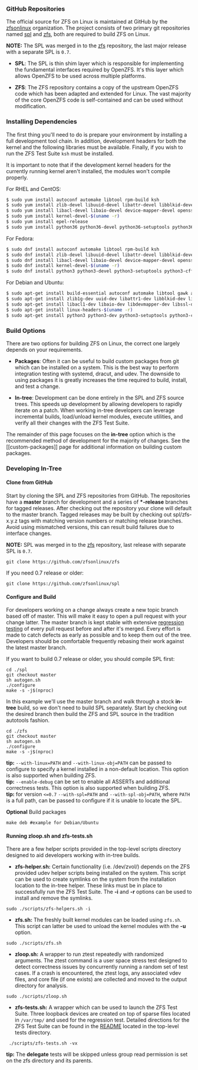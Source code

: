 ### GitHub Repositories

The official source for ZFS on Linux is maintained at GitHub by the [zfsonlinux][zol-org] organization.  The project consists of two primary git repositories named [spl][spl-repo] and [zfs][zfs-repo], both are required to build ZFS on Linux.  

**NOTE:** The SPL was merged in to the [zfs][zfs-repo] repository, the last major release with a separate SPL is `0.7`.

* **SPL**: The SPL is thin shim layer which is responsible for implementing the fundamental interfaces required by OpenZFS.  It's this layer which allows OpenZFS to be used across multiple platforms.

* **ZFS**: The ZFS repository contains a copy of the upstream OpenZFS code which has been adapted and extended for Linux.  The vast majority of the core OpenZFS code is self-contained and can be used without modification.

### Installing Dependencies

The first thing you'll need to do is prepare your environment by installing a full development tool chain.  In addition, development headers for both the kernel and the following libraries must be available.  Finally, if you wish to run the ZFS Test Suite `ksh` must be installed.

It is important to note that if the development kernel headers for the currently running kernel aren't installed, the modules won't compile properly.

For RHEL and CentOS:

```sh
$ sudo yum install autoconf automake libtool rpm-build ksh
$ sudo yum install zlib-devel libuuid-devel libattr-devel libblkid-devel libselinux-devel libudev-devel
$ sudo yum install libacl-devel libaio-devel device-mapper-devel openssl-devel libtirpc-devel elfutils-libelf-devel
$ sudo yum install kernel-devel-$(uname -r)
$ sudo yum install epel-release
$ sudo yum install python36 python36-devel python36-setuptools python36-cffi
```

For Fedora:

```sh
$ sudo dnf install autoconf automake libtool rpm-build ksh
$ sudo dnf install zlib-devel libuuid-devel libattr-devel libblkid-devel libselinux-devel libudev-devel
$ sudo dnf install libacl-devel libaio-devel device-mapper-devel openssl-devel libtirpc-devel elfutils-libelf-devel
$ sudo dnf install kernel-devel-$(uname -r)
$ sudo dnf install python3 python3-devel python3-setuptools python3-cffi 
```

For Debian and Ubuntu:

```sh
$ sudo apt-get install build-essential autoconf automake libtool gawk alien fakeroot ksh
$ sudo apt-get install zlib1g-dev uuid-dev libattr1-dev libblkid-dev libselinux-dev libudev-dev
$ sudo apt-get install libacl1-dev libaio-dev libdevmapper-dev libssl-dev libelf-dev
$ sudo apt-get install linux-headers-$(uname -r)
$ sudo apt-get install python3 python3-dev python3-setuptools python3-cffi
```

### Build Options

There are two options for building ZFS on Linux, the correct one largely depends on your requirements.

* **Packages**: Often it can be useful to build custom packages from git which can be installed on a system.  This is the best way to perform integration testing with systemd, dracut, and udev.  The downside to using packages it is greatly increases the time required to build, install, and test a change.

* **In-tree**: Development can be done entirely in the SPL and ZFS source trees.  This speeds up development by allowing developers to rapidly iterate on a patch.  When working in-tree developers can leverage incremental builds, load/unload kernel modules, execute utilities, and verify all their changes with the ZFS Test Suite.

The remainder of this page focuses on the **in-tree** option which is the recommended method of development for the majority of changes.  See the [[custom-packages]] page for additional information on building custom packages.

### Developing In-Tree

#### Clone from GitHub

Start by cloning the SPL and ZFS repositories from GitHub.  The repositories have a **master** branch for development and a series of **\*-release** branches for tagged releases.  After checking out the repository your clone will default to the master branch.  Tagged releases may be built by checking out spl/zfs-x.y.z tags with matching version numbers or matching release branches.  Avoid using mismatched versions, this can result build failures due to interface changes.

**NOTE:** SPL was merged in to the [zfs][zfs-repo] repository, last release with separate SPL is `0.7`.
```
git clone https://github.com/zfsonlinux/zfs
```

If you need 0.7 release or older:
```
git clone https://github.com/zfsonlinux/spl
```

#### Configure and Build

For developers working on a change always create a new topic branch based off of master.  This will make it easy to open a pull request with your change latter.  The master branch is kept stable with extensive [regression testing][buildbot] of every pull request before and after it's merged.  Every effort is made to catch defects as early as possible and to keep them out of the tree.  Developers should be comfortable frequently rebasing their work against the latest master branch.

If you want to build 0.7 release or older, you should compile SPL first:

```
cd ./spl
git checkout master
sh autogen.sh
./configure
make -s -j$(nproc)
```

In this example we'll use the master branch and walk through a stock **in-tree** build, so we don't need to build SPL separately. Start by checking out the desired branch then build the ZFS and SPL source in the tradition autotools fashion.

```
cd ./zfs
git checkout master
sh autogen.sh
./configure
make -s -j$(nproc)
```

**tip:** `--with-linux=PATH` and `--with-linux-obj=PATH` can be passed to configure to specify a kernel installed in a non-default location.  This option is also supported when building ZFS.  
**tip:** `--enable-debug` can be set to enable all ASSERTs and additional correctness tests.  This option is also supported when building ZFS.  
**tip:** for version `<=0.7` `--with-spl=PATH` and `--with-spl-obj=PATH`, where `PATH` is a full path, can be passed to configure if it is unable to locate the SPL. 

**Optional**  Build packages

```
make deb #example for Debian/Ubuntu 
```

#### Running zloop.sh and zfs-tests.sh

There are a few helper scripts provided in the top-level scripts directory designed to aid developers working with in-tree builds.

* **zfs-helper.sh:** Certain functionality (i.e. /dev/zvol/) depends on the ZFS provided udev helper scripts being installed on the system.  This script can be used to create symlinks on the system from the installation location to the in-tree helper.  These links must be in place to successfully run the ZFS Test Suite.  The **-i** and **-r** options can be used to install and remove the symlinks.

```
sudo ./scripts/zfs-helpers.sh -i
```

* **zfs.sh:** The freshly built kernel modules can be loaded using `zfs.sh`.  This script can latter be used to unload the kernel modules with the **-u** option.

```
sudo ./scripts/zfs.sh
```

* **zloop.sh:** A wrapper to run ztest repeatedly with randomized arguments.  The ztest command is a user space stress test designed to detect correctness issues by concurrently running a random set of test cases.  If a crash is encountered, the ztest logs, any associated vdev files, and core file (if one exists) are collected and moved to the output directory for analysis.

```
sudo ./scripts/zloop.sh
```

* **zfs-tests.sh:** A wrapper which can be used to launch the ZFS Test Suite.  Three loopback devices are created on top of sparse files located in `/var/tmp/` and used for the regression test.  Detailed directions for the ZFS Test Suite can be found in the [README][zts-readme] located in the top-level tests directory.

```
 ./scripts/zfs-tests.sh -vx
```

**tip:** The **delegate** tests will be skipped unless group read permission is set on the zfs directory and its parents.

[zol-org]: https://github.com/zfsonlinux/
[spl-repo]: https://github.com/zfsonlinux/spl
[zfs-repo]: https://github.com/zfsonlinux/zfs
[buildbot]: http://build.zfsonlinux.org/
[zts-readme]: https://github.com/zfsonlinux/zfs/tree/master/tests